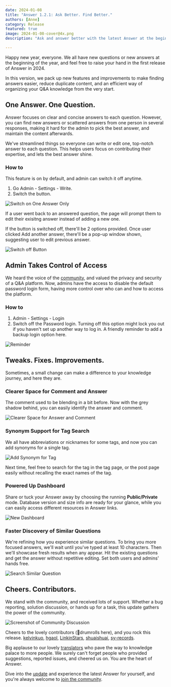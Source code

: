 ```yaml
---
date: 2024-01-08
title: "Answer 1.2.1: Ask Better. Find Better."
authors: [Anne]
category: Release
featured: true
image: 2024-01-08-cover@4x.png
description: "Ask and answer better with the latest Answer at the beginning of 2024."

---
```


Happy new year, everyone. We all have new questions or new answers at the beginning of the year, and feel free to raise your hand in the first release of Answer in 2024.

In this version, we pack up new features and improvements to make finding answers easier, reduce duplicate content, and an efficient way of organizing your Q&A knowledge from the very start. 

## One Answer. One Question.
Answer focuses on clear and concise answers to each question. However, you can find new answers or scattered answers from one person in several responses, making it hard for the admin to pick the best answer, and maintain the content afterwards. 

We've streamlined things so everyone can write or edit one, top-notch answer to each question. This helps users focus on contributing their expertise, and lets the best answer shine.

### How to
This feature is on by default, and admin can switch it off anytime. 
1. Go Admin - Settings - Write.
2. Switch the button.

![Switch on One Answer Only](one-answer-how-to.png)

If a user went back to an answered question, the page will prompt them to edit their exisitng answer instead of adding a new one. 

If the button is switched off, there'll be 2 options provided. Once user clicked Add another answer, there'll be a  pop-up window shown, suggesting user to edit previous answer.

![Switch off Button](switched-off-options.gif)

## Admin Takes Control of Access
We heard the voice of the [community](https://github.com/apache/incubator-answer/issues/565), and valued the privacy and security of a Q&A platform. Now, admins have the access to disable the default password login form, having more control over who can and how to access the platform.

### How to
1. Admin - Settings - Login
2. Switch off the Password login.
Turning off this option might lock you out if you haven't set up another way to log in. A friendly reminder to add a backup login option here.

![Reminder](turn-off-reminder.png)

## Tweaks. Fixes. Improvements.
Sometimes, a small change can make a difference to your knowledge journey, and here they are. 

### Clearer Space for Comment and Answer
The comment used to be blending in a bit before. Now with the grey shadow behind, you can easily identify the answer and comment.  

![Clearer Space for Answer and Comment](clearer-answer-comment.png)

### Synonym Support for Tag Search
We all have abbreviations or nicknames for some tags, and now you can add synonyms for a single tag.

![Add Synonym for Tag](tag-search-synonym.gif)

Next time, feel free to search for the tag in the tag page, or the post page easily without recalling the exact names of the tag.

### Powered Up Dashboard
Share or tuck your Answer away by choosing the running **Public/Private** mode. Database version and size info are ready for your glance, while you can easily access different resources in Answer links.

![New Dashboard](new-dashboard.jpeg)

### Faster Discovery of Similar Questions
We're refining how you experience similar questions. To bring you more focused answers, we'll wait until you've typed at least 10 characters. Then we'll showcase fresh results when any appear. Hit the existing questions and get the answer without repetitive editing. Set both users and admins' hands free.  

![Search Similar Question](search-similar-question.png)

## Cheers. Contributors.
We stand with the community, and received lots of support. Whether a bug reporting, solution discussion, or hands up for a task, this update gathers the power of the community. 

![Screenshot of Community Discussion](discussion.png)

Cheers to the lovely contributors (🥁drumrolls here), and you rock this release.
[kelvinkuo](https://github.com/kelvinkuo), [hgaol](https://github.com/hgaol), [LinkinStars](https://github.com/LinkinStars), [shuaishuai](https://github.com/shuashuai), [sy-records](https://github.com/sy-records). 

Big applause to our lovely [translators](https://crowdin.com/project/answer/activity-stream) who pave the way to knowledge palace to more people. We surely can't forget people who provided suggestions, reported issues, and cheered us on. You are the heart of Answer. 

Dive into the [update](https://github.com/apache/incubator-answer/releases/tag/v1.2.1) and experience the latest Answer for yourself, and you're always welcome to [join the community](https://answer.apache.org/community/about).